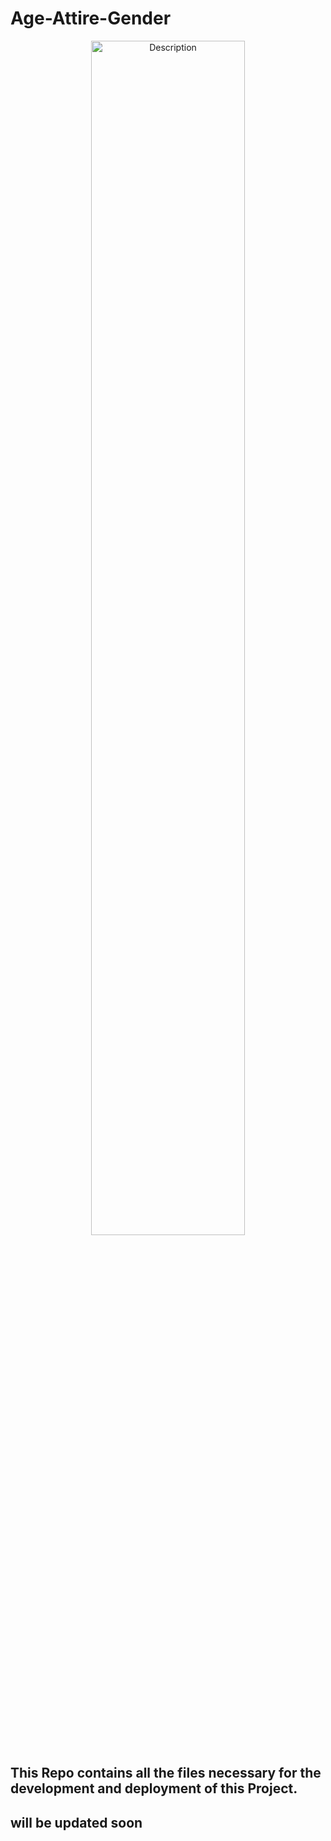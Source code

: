 # Age-Attire-Gender

<div align="center">
<img src="https://user-images.githubusercontent.com/33414652/48990447-91441200-f182-11e8-8ad7-d00d1e1f9147.jpg" alt="Description" width="70%">
</div>

## This Repo contains all the files necessary for the development and deployment of this Project.



## will be updated soon
